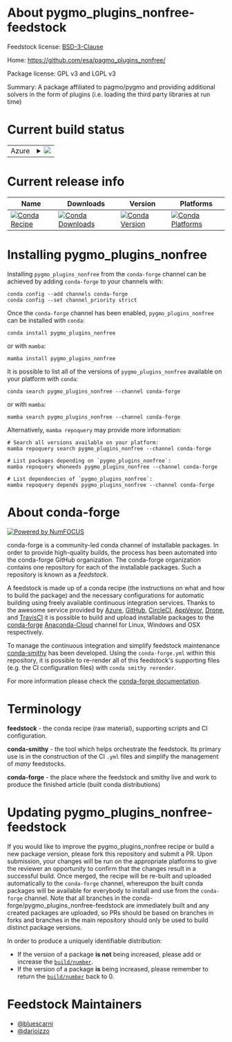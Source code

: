 About pygmo_plugins_nonfree-feedstock
=====================================

Feedstock license: [BSD-3-Clause](https://github.com/conda-forge/pygmo_plugins_nonfree-feedstock/blob/main/LICENSE.txt)

Home: https://github.com/esa/pagmo_plugins_nonfree/

Package license: GPL v3 and LGPL v3

Summary: A package affiliated to pagmo/pygmo and providing additional solvers in the form of plugins (i.e. loading the third party libraries at run time)

Current build status
====================


<table>
    
  <tr>
    <td>Azure</td>
    <td>
      <details>
        <summary>
          <a href="https://dev.azure.com/conda-forge/feedstock-builds/_build/latest?definitionId=5377&branchName=main">
            <img src="https://dev.azure.com/conda-forge/feedstock-builds/_apis/build/status/pygmo_plugins_nonfree-feedstock?branchName=main">
          </a>
        </summary>
        <table>
          <thead><tr><th>Variant</th><th>Status</th></tr></thead>
          <tbody><tr>
              <td>linux_64_python3.10.____cpython</td>
              <td>
                <a href="https://dev.azure.com/conda-forge/feedstock-builds/_build/latest?definitionId=5377&branchName=main">
                  <img src="https://dev.azure.com/conda-forge/feedstock-builds/_apis/build/status/pygmo_plugins_nonfree-feedstock?branchName=main&jobName=linux&configuration=linux%20linux_64_python3.10.____cpython" alt="variant">
                </a>
              </td>
            </tr><tr>
              <td>linux_64_python3.11.____cpython</td>
              <td>
                <a href="https://dev.azure.com/conda-forge/feedstock-builds/_build/latest?definitionId=5377&branchName=main">
                  <img src="https://dev.azure.com/conda-forge/feedstock-builds/_apis/build/status/pygmo_plugins_nonfree-feedstock?branchName=main&jobName=linux&configuration=linux%20linux_64_python3.11.____cpython" alt="variant">
                </a>
              </td>
            </tr><tr>
              <td>linux_64_python3.8.____cpython</td>
              <td>
                <a href="https://dev.azure.com/conda-forge/feedstock-builds/_build/latest?definitionId=5377&branchName=main">
                  <img src="https://dev.azure.com/conda-forge/feedstock-builds/_apis/build/status/pygmo_plugins_nonfree-feedstock?branchName=main&jobName=linux&configuration=linux%20linux_64_python3.8.____cpython" alt="variant">
                </a>
              </td>
            </tr><tr>
              <td>linux_64_python3.9.____cpython</td>
              <td>
                <a href="https://dev.azure.com/conda-forge/feedstock-builds/_build/latest?definitionId=5377&branchName=main">
                  <img src="https://dev.azure.com/conda-forge/feedstock-builds/_apis/build/status/pygmo_plugins_nonfree-feedstock?branchName=main&jobName=linux&configuration=linux%20linux_64_python3.9.____cpython" alt="variant">
                </a>
              </td>
            </tr><tr>
              <td>osx_64_python3.10.____cpython</td>
              <td>
                <a href="https://dev.azure.com/conda-forge/feedstock-builds/_build/latest?definitionId=5377&branchName=main">
                  <img src="https://dev.azure.com/conda-forge/feedstock-builds/_apis/build/status/pygmo_plugins_nonfree-feedstock?branchName=main&jobName=osx&configuration=osx%20osx_64_python3.10.____cpython" alt="variant">
                </a>
              </td>
            </tr><tr>
              <td>osx_64_python3.11.____cpython</td>
              <td>
                <a href="https://dev.azure.com/conda-forge/feedstock-builds/_build/latest?definitionId=5377&branchName=main">
                  <img src="https://dev.azure.com/conda-forge/feedstock-builds/_apis/build/status/pygmo_plugins_nonfree-feedstock?branchName=main&jobName=osx&configuration=osx%20osx_64_python3.11.____cpython" alt="variant">
                </a>
              </td>
            </tr><tr>
              <td>osx_64_python3.8.____cpython</td>
              <td>
                <a href="https://dev.azure.com/conda-forge/feedstock-builds/_build/latest?definitionId=5377&branchName=main">
                  <img src="https://dev.azure.com/conda-forge/feedstock-builds/_apis/build/status/pygmo_plugins_nonfree-feedstock?branchName=main&jobName=osx&configuration=osx%20osx_64_python3.8.____cpython" alt="variant">
                </a>
              </td>
            </tr><tr>
              <td>osx_64_python3.9.____cpython</td>
              <td>
                <a href="https://dev.azure.com/conda-forge/feedstock-builds/_build/latest?definitionId=5377&branchName=main">
                  <img src="https://dev.azure.com/conda-forge/feedstock-builds/_apis/build/status/pygmo_plugins_nonfree-feedstock?branchName=main&jobName=osx&configuration=osx%20osx_64_python3.9.____cpython" alt="variant">
                </a>
              </td>
            </tr><tr>
              <td>osx_arm64_python3.10.____cpython</td>
              <td>
                <a href="https://dev.azure.com/conda-forge/feedstock-builds/_build/latest?definitionId=5377&branchName=main">
                  <img src="https://dev.azure.com/conda-forge/feedstock-builds/_apis/build/status/pygmo_plugins_nonfree-feedstock?branchName=main&jobName=osx&configuration=osx%20osx_arm64_python3.10.____cpython" alt="variant">
                </a>
              </td>
            </tr><tr>
              <td>osx_arm64_python3.11.____cpython</td>
              <td>
                <a href="https://dev.azure.com/conda-forge/feedstock-builds/_build/latest?definitionId=5377&branchName=main">
                  <img src="https://dev.azure.com/conda-forge/feedstock-builds/_apis/build/status/pygmo_plugins_nonfree-feedstock?branchName=main&jobName=osx&configuration=osx%20osx_arm64_python3.11.____cpython" alt="variant">
                </a>
              </td>
            </tr><tr>
              <td>osx_arm64_python3.8.____cpython</td>
              <td>
                <a href="https://dev.azure.com/conda-forge/feedstock-builds/_build/latest?definitionId=5377&branchName=main">
                  <img src="https://dev.azure.com/conda-forge/feedstock-builds/_apis/build/status/pygmo_plugins_nonfree-feedstock?branchName=main&jobName=osx&configuration=osx%20osx_arm64_python3.8.____cpython" alt="variant">
                </a>
              </td>
            </tr><tr>
              <td>osx_arm64_python3.9.____cpython</td>
              <td>
                <a href="https://dev.azure.com/conda-forge/feedstock-builds/_build/latest?definitionId=5377&branchName=main">
                  <img src="https://dev.azure.com/conda-forge/feedstock-builds/_apis/build/status/pygmo_plugins_nonfree-feedstock?branchName=main&jobName=osx&configuration=osx%20osx_arm64_python3.9.____cpython" alt="variant">
                </a>
              </td>
            </tr><tr>
              <td>win_64_python3.10.____cpython</td>
              <td>
                <a href="https://dev.azure.com/conda-forge/feedstock-builds/_build/latest?definitionId=5377&branchName=main">
                  <img src="https://dev.azure.com/conda-forge/feedstock-builds/_apis/build/status/pygmo_plugins_nonfree-feedstock?branchName=main&jobName=win&configuration=win%20win_64_python3.10.____cpython" alt="variant">
                </a>
              </td>
            </tr><tr>
              <td>win_64_python3.11.____cpython</td>
              <td>
                <a href="https://dev.azure.com/conda-forge/feedstock-builds/_build/latest?definitionId=5377&branchName=main">
                  <img src="https://dev.azure.com/conda-forge/feedstock-builds/_apis/build/status/pygmo_plugins_nonfree-feedstock?branchName=main&jobName=win&configuration=win%20win_64_python3.11.____cpython" alt="variant">
                </a>
              </td>
            </tr><tr>
              <td>win_64_python3.8.____cpython</td>
              <td>
                <a href="https://dev.azure.com/conda-forge/feedstock-builds/_build/latest?definitionId=5377&branchName=main">
                  <img src="https://dev.azure.com/conda-forge/feedstock-builds/_apis/build/status/pygmo_plugins_nonfree-feedstock?branchName=main&jobName=win&configuration=win%20win_64_python3.8.____cpython" alt="variant">
                </a>
              </td>
            </tr><tr>
              <td>win_64_python3.9.____cpython</td>
              <td>
                <a href="https://dev.azure.com/conda-forge/feedstock-builds/_build/latest?definitionId=5377&branchName=main">
                  <img src="https://dev.azure.com/conda-forge/feedstock-builds/_apis/build/status/pygmo_plugins_nonfree-feedstock?branchName=main&jobName=win&configuration=win%20win_64_python3.9.____cpython" alt="variant">
                </a>
              </td>
            </tr>
          </tbody>
        </table>
      </details>
    </td>
  </tr>
</table>

Current release info
====================

| Name | Downloads | Version | Platforms |
| --- | --- | --- | --- |
| [![Conda Recipe](https://img.shields.io/badge/recipe-pygmo_plugins_nonfree-green.svg)](https://anaconda.org/conda-forge/pygmo_plugins_nonfree) | [![Conda Downloads](https://img.shields.io/conda/dn/conda-forge/pygmo_plugins_nonfree.svg)](https://anaconda.org/conda-forge/pygmo_plugins_nonfree) | [![Conda Version](https://img.shields.io/conda/vn/conda-forge/pygmo_plugins_nonfree.svg)](https://anaconda.org/conda-forge/pygmo_plugins_nonfree) | [![Conda Platforms](https://img.shields.io/conda/pn/conda-forge/pygmo_plugins_nonfree.svg)](https://anaconda.org/conda-forge/pygmo_plugins_nonfree) |

Installing pygmo_plugins_nonfree
================================

Installing `pygmo_plugins_nonfree` from the `conda-forge` channel can be achieved by adding `conda-forge` to your channels with:

```
conda config --add channels conda-forge
conda config --set channel_priority strict
```

Once the `conda-forge` channel has been enabled, `pygmo_plugins_nonfree` can be installed with `conda`:

```
conda install pygmo_plugins_nonfree
```

or with `mamba`:

```
mamba install pygmo_plugins_nonfree
```

It is possible to list all of the versions of `pygmo_plugins_nonfree` available on your platform with `conda`:

```
conda search pygmo_plugins_nonfree --channel conda-forge
```

or with `mamba`:

```
mamba search pygmo_plugins_nonfree --channel conda-forge
```

Alternatively, `mamba repoquery` may provide more information:

```
# Search all versions available on your platform:
mamba repoquery search pygmo_plugins_nonfree --channel conda-forge

# List packages depending on `pygmo_plugins_nonfree`:
mamba repoquery whoneeds pygmo_plugins_nonfree --channel conda-forge

# List dependencies of `pygmo_plugins_nonfree`:
mamba repoquery depends pygmo_plugins_nonfree --channel conda-forge
```


About conda-forge
=================

[![Powered by
NumFOCUS](https://img.shields.io/badge/powered%20by-NumFOCUS-orange.svg?style=flat&colorA=E1523D&colorB=007D8A)](https://numfocus.org)

conda-forge is a community-led conda channel of installable packages.
In order to provide high-quality builds, the process has been automated into the
conda-forge GitHub organization. The conda-forge organization contains one repository
for each of the installable packages. Such a repository is known as a *feedstock*.

A feedstock is made up of a conda recipe (the instructions on what and how to build
the package) and the necessary configurations for automatic building using freely
available continuous integration services. Thanks to the awesome service provided by
[Azure](https://azure.microsoft.com/en-us/services/devops/), [GitHub](https://github.com/),
[CircleCI](https://circleci.com/), [AppVeyor](https://www.appveyor.com/),
[Drone](https://cloud.drone.io/welcome), and [TravisCI](https://travis-ci.com/)
it is possible to build and upload installable packages to the
[conda-forge](https://anaconda.org/conda-forge) [Anaconda-Cloud](https://anaconda.org/)
channel for Linux, Windows and OSX respectively.

To manage the continuous integration and simplify feedstock maintenance
[conda-smithy](https://github.com/conda-forge/conda-smithy) has been developed.
Using the ``conda-forge.yml`` within this repository, it is possible to re-render all of
this feedstock's supporting files (e.g. the CI configuration files) with ``conda smithy rerender``.

For more information please check the [conda-forge documentation](https://conda-forge.org/docs/).

Terminology
===========

**feedstock** - the conda recipe (raw material), supporting scripts and CI configuration.

**conda-smithy** - the tool which helps orchestrate the feedstock.
                   Its primary use is in the construction of the CI ``.yml`` files
                   and simplify the management of *many* feedstocks.

**conda-forge** - the place where the feedstock and smithy live and work to
                  produce the finished article (built conda distributions)


Updating pygmo_plugins_nonfree-feedstock
========================================

If you would like to improve the pygmo_plugins_nonfree recipe or build a new
package version, please fork this repository and submit a PR. Upon submission,
your changes will be run on the appropriate platforms to give the reviewer an
opportunity to confirm that the changes result in a successful build. Once
merged, the recipe will be re-built and uploaded automatically to the
`conda-forge` channel, whereupon the built conda packages will be available for
everybody to install and use from the `conda-forge` channel.
Note that all branches in the conda-forge/pygmo_plugins_nonfree-feedstock are
immediately built and any created packages are uploaded, so PRs should be based
on branches in forks and branches in the main repository should only be used to
build distinct package versions.

In order to produce a uniquely identifiable distribution:
 * If the version of a package **is not** being increased, please add or increase
   the [``build/number``](https://docs.conda.io/projects/conda-build/en/latest/resources/define-metadata.html#build-number-and-string).
 * If the version of a package **is** being increased, please remember to return
   the [``build/number``](https://docs.conda.io/projects/conda-build/en/latest/resources/define-metadata.html#build-number-and-string)
   back to 0.

Feedstock Maintainers
=====================

* [@bluescarni](https://github.com/bluescarni/)
* [@darioizzo](https://github.com/darioizzo/)

